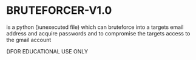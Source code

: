 # BRUTEFORCER-V1.0 
is a python ()unexecuted file) which can bruteforce into a targets email address and acquire passwords 
and to compromise the targets access to the gmail account

()FOR EDUCATIONAL USE ONLY
